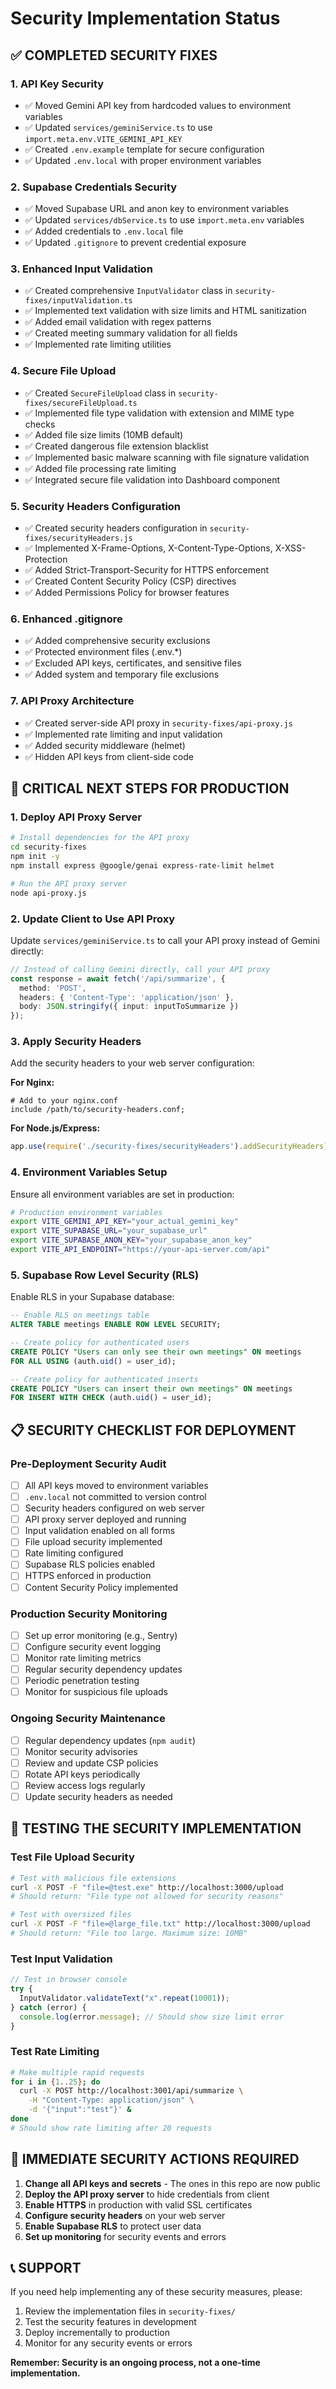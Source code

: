 # Security Implementation Status

## ✅ COMPLETED SECURITY FIXES

### 1. **API Key Security**
- ✅ Moved Gemini API key from hardcoded values to environment variables
- ✅ Updated `services/geminiService.ts` to use `import.meta.env.VITE_GEMINI_API_KEY`
- ✅ Created `.env.example` template for secure configuration
- ✅ Updated `.env.local` with proper environment variables

### 2. **Supabase Credentials Security**
- ✅ Moved Supabase URL and anon key to environment variables
- ✅ Updated `services/dbService.ts` to use `import.meta.env` variables
- ✅ Added credentials to `.env.local` file
- ✅ Updated `.gitignore` to prevent credential exposure

### 3. **Enhanced Input Validation**
- ✅ Created comprehensive `InputValidator` class in `security-fixes/inputValidation.ts`
- ✅ Implemented text validation with size limits and HTML sanitization
- ✅ Added email validation with regex patterns
- ✅ Created meeting summary validation for all fields
- ✅ Implemented rate limiting utilities

### 4. **Secure File Upload**
- ✅ Created `SecureFileUpload` class in `security-fixes/secureFileUpload.ts`
- ✅ Implemented file type validation with extension and MIME type checks
- ✅ Added file size limits (10MB default)
- ✅ Created dangerous file extension blacklist
- ✅ Implemented basic malware scanning with file signature validation
- ✅ Added file processing rate limiting
- ✅ Integrated secure file validation into Dashboard component

### 5. **Security Headers Configuration**
- ✅ Created security headers configuration in `security-fixes/securityHeaders.js`
- ✅ Implemented X-Frame-Options, X-Content-Type-Options, X-XSS-Protection
- ✅ Added Strict-Transport-Security for HTTPS enforcement
- ✅ Created Content Security Policy (CSP) directives
- ✅ Added Permissions Policy for browser features

### 6. **Enhanced .gitignore**
- ✅ Added comprehensive security exclusions
- ✅ Protected environment files (.env.*)
- ✅ Excluded API keys, certificates, and sensitive files
- ✅ Added system and temporary file exclusions

### 7. **API Proxy Architecture**
- ✅ Created server-side API proxy in `security-fixes/api-proxy.js`
- ✅ Implemented rate limiting and input validation
- ✅ Added security middleware (helmet)
- ✅ Hidden API keys from client-side code

## 🚨 CRITICAL NEXT STEPS FOR PRODUCTION

### 1. **Deploy API Proxy Server**
```bash
# Install dependencies for the API proxy
cd security-fixes
npm init -y
npm install express @google/genai express-rate-limit helmet

# Run the API proxy server
node api-proxy.js
```

### 2. **Update Client to Use API Proxy**
Update `services/geminiService.ts` to call your API proxy instead of Gemini directly:

```typescript
// Instead of calling Gemini directly, call your API proxy
const response = await fetch('/api/summarize', {
  method: 'POST',
  headers: { 'Content-Type': 'application/json' },
  body: JSON.stringify({ input: inputToSummarize })
});
```

### 3. **Apply Security Headers**
Add the security headers to your web server configuration:

**For Nginx:**
```nginx
# Add to your nginx.conf
include /path/to/security-headers.conf;
```

**For Node.js/Express:**
```javascript
app.use(require('./security-fixes/securityHeaders').addSecurityHeaders);
```

### 4. **Environment Variables Setup**
Ensure all environment variables are set in production:

```bash
# Production environment variables
export VITE_GEMINI_API_KEY="your_actual_gemini_key"
export VITE_SUPABASE_URL="your_supabase_url"
export VITE_SUPABASE_ANON_KEY="your_supabase_anon_key"
export VITE_API_ENDPOINT="https://your-api-server.com/api"
```

### 5. **Supabase Row Level Security (RLS)**
Enable RLS in your Supabase database:

```sql
-- Enable RLS on meetings table
ALTER TABLE meetings ENABLE ROW LEVEL SECURITY;

-- Create policy for authenticated users
CREATE POLICY "Users can only see their own meetings" ON meetings
FOR ALL USING (auth.uid() = user_id);

-- Create policy for authenticated inserts
CREATE POLICY "Users can insert their own meetings" ON meetings
FOR INSERT WITH CHECK (auth.uid() = user_id);
```

## 📋 SECURITY CHECKLIST FOR DEPLOYMENT

### Pre-Deployment Security Audit
- [ ] All API keys moved to environment variables
- [ ] `.env.local` not committed to version control
- [ ] Security headers configured on web server
- [ ] API proxy server deployed and running
- [ ] Input validation enabled on all forms
- [ ] File upload security implemented
- [ ] Rate limiting configured
- [ ] Supabase RLS policies enabled
- [ ] HTTPS enforced in production
- [ ] Content Security Policy implemented

### Production Security Monitoring
- [ ] Set up error monitoring (e.g., Sentry)
- [ ] Configure security event logging
- [ ] Monitor rate limiting metrics
- [ ] Regular security dependency updates
- [ ] Periodic penetration testing
- [ ] Monitor for suspicious file uploads

### Ongoing Security Maintenance
- [ ] Regular dependency updates (`npm audit`)
- [ ] Monitor security advisories
- [ ] Review and update CSP policies
- [ ] Rotate API keys periodically
- [ ] Review access logs regularly
- [ ] Update security headers as needed

## 🔧 TESTING THE SECURITY IMPLEMENTATION

### Test File Upload Security
```bash
# Test with malicious file extensions
curl -X POST -F "file=@test.exe" http://localhost:3000/upload
# Should return: "File type not allowed for security reasons"

# Test with oversized files
curl -X POST -F "file=@large_file.txt" http://localhost:3000/upload
# Should return: "File too large. Maximum size: 10MB"
```

### Test Input Validation
```javascript
// Test in browser console
try {
  InputValidator.validateText("x".repeat(10001));
} catch (error) {
  console.log(error.message); // Should show size limit error
}
```

### Test Rate Limiting
```bash
# Make multiple rapid requests
for i in {1..25}; do
  curl -X POST http://localhost:3001/api/summarize \
    -H "Content-Type: application/json" \
    -d '{"input":"test"}' &
done
# Should show rate limiting after 20 requests
```

## 🚨 IMMEDIATE SECURITY ACTIONS REQUIRED

1. **Change all API keys and secrets** - The ones in this repo are now public
2. **Deploy the API proxy server** to hide credentials from client
3. **Enable HTTPS** in production with valid SSL certificates
4. **Configure security headers** on your web server
5. **Enable Supabase RLS** to protect user data
6. **Set up monitoring** for security events and errors

## 📞 SUPPORT

If you need help implementing any of these security measures, please:
1. Review the implementation files in `security-fixes/`
2. Test the security features in development
3. Deploy incrementally to production
4. Monitor for any security events or errors

**Remember: Security is an ongoing process, not a one-time implementation.**
